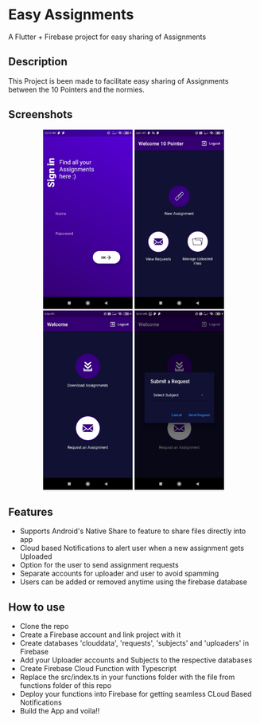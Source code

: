 # Easy Assignments

A Flutter + Firebase project for easy sharing of Assignments

## Description

This Project is been made to facilitate easy sharing of Assignments between the 10 Pointers and the normies.  

## Screenshots
<p align="middle">
  <img src="https://github.com/AJAYK-01/EasyAssignments/blob/master/Screenshots/Screenshot_2020-06-10-22-15-53-857_com.ajayk.cloud_storage.jpg" width="180" height="360" />
  <img src="https://github.com/AJAYK-01/EasyAssignments/blob/master/Screenshots/Screenshot_2020-06-08-18-01-06-931_com.ajayk.cloud_storage.jpg" width="180" height="360" /> 
  <img src="https://github.com/AJAYK-01/EasyAssignments/blob/master/Screenshots/Screenshot_2020-06-10-18-54-10-991_com.ajayk.cloud_storage.jpg" width="180" height="360"" />
  <img src="https://github.com/AJAYK-01/EasyAssignments/blob/master/Screenshots/Screenshot_2020-06-05-22-57-12-394_com.ajayk.cloud_storage.jpg" width="180" height="360"" />
</p>

## Features
- Supports Android's Native Share to feature to share files directly into app
- Cloud based Notifications to alert user when a new assignment gets Uploaded
- Option for the user to send assignment requests
- Separate accounts for uploader and user to avoid spamming
- Users can be added or removed anytime using the firebase database

## How to use
- Clone the repo
- Create a Firebase account and link project with it
- Create databases 'clouddata', 'requests', 'subjects' and 'uploaders' in Firebase
- Add your Uploader accounts and Subjects to the respective databases
- Create Firebase Cloud Function with Typescript 
- Replace the src/index.ts in your functions folder with the file from functions folder of this repo
- Deploy your functions into Firebase for getting seamless CLoud Based Notifications
- Build the App and voila!!
